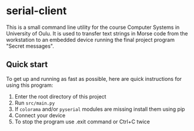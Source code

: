 # serial-client

This is a small command line utility for the course Computer Systems in University of Oulu. It is used to transfer text strings in Morse code from the workstation to an embedded device running the final project program "Secret messages".

## Quick start

To get up and running as fast as possible, here are quick instructions for using this program:

1. Enter the root directory of this project
2. Run `src/main.py`
3. If `colorama` and/or `pyserial` modules are missing install them using pip
4. Connect your device
5. To stop the program use .exit command or Ctrl+C twice

